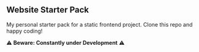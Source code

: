 ## Website Starter Pack
My personal starter pack for a static frontend project. Clone this repo and happy coding!

:warning: **Beware: Constantly under Development** :warning:
